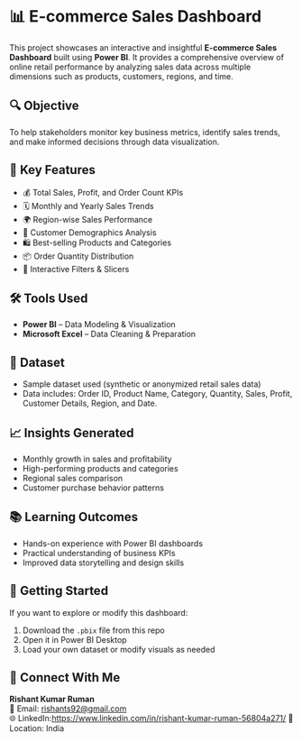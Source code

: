 # 📊 E-commerce Sales Dashboard

This project showcases an interactive and insightful **E-commerce Sales Dashboard** built using **Power BI**. It provides a comprehensive overview of online retail performance by analyzing sales data across multiple dimensions such as products, customers, regions, and time.

## 🔍 Objective

To help stakeholders monitor key business metrics, identify sales trends, and make informed decisions through data visualization.

## 📌 Key Features

- 💰 Total Sales, Profit, and Order Count KPIs  
- 🗓️ Monthly and Yearly Sales Trends  
- 🌍 Region-wise Sales Performance  
- 👤 Customer Demographics Analysis  
- 🛍️ Best-selling Products and Categories  
- 📦 Order Quantity Distribution  
- 🔎 Interactive Filters & Slicers

## 🛠️ Tools Used

- **Power BI** – Data Modeling & Visualization  
- **Microsoft Excel** – Data Cleaning & Preparation  


## 📁 Dataset

- Sample dataset used (synthetic or anonymized retail sales data)
- Data includes: Order ID, Product Name, Category, Quantity, Sales, Profit, Customer Details, Region, and Date.

## 📈 Insights Generated

- Monthly growth in sales and profitability
- High-performing products and categories
- Regional sales comparison
- Customer purchase behavior patterns

## 📚 Learning Outcomes

- Hands-on experience with Power BI dashboards  
- Practical understanding of business KPIs  
- Improved data storytelling and design skills

## 🚀 Getting Started

If you want to explore or modify this dashboard:

1. Download the `.pbix` file from this repo
2. Open it in Power BI Desktop
3. Load your own dataset or modify visuals as needed

## 🙌 Connect With Me

**Rishant Kumar Ruman**  
📧 Email: rishants92@gmail.com  
🌐 LinkedIn:https://www.linkedin.com/in/rishant-kumar-ruman-56804a271/ 
📍 Location: India



